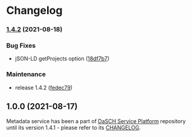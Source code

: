 # Changelog

### [1.4.2](https://www.github.com/dasch-swiss/dsp-meta-svc/compare/v1.0.0...v1.4.2) (2021-08-18)


### Bug Fixes

* jSON-LD getProjects option ([18df7b7](https://www.github.com/dasch-swiss/dsp-meta-svc/commit/18df7b7f9521e33344f2be3bef32815555e61153))


### Maintenance

* release 1.4.2 ([fedec79](https://www.github.com/dasch-swiss/dsp-meta-svc/commit/fedec7928e29194d4ead4556ff8a116915e28a2a))

## 1.0.0 (2021-08-17)

Metadata service has been a part of [DaSCH Service Platform](https://github.com/dasch-swiss/dasch-service-platform) repository until its version 1.4.1 - please refer to its [CHANGELOG](https://github.com/dasch-swiss/dasch-service-platform/blob/main/CHANGELOG.md).
